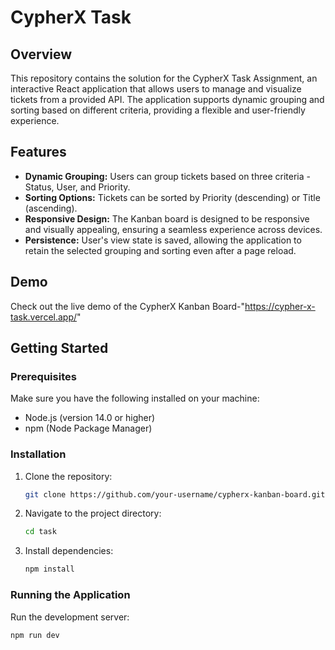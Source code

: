 # CypherX Task

## Overview

This repository contains the solution for the CypherX Task Assignment, an interactive React application that allows users to manage and visualize tickets from a provided API. The application supports dynamic grouping and sorting based on different criteria, providing a flexible and user-friendly experience.

## Features

- **Dynamic Grouping:** Users can group tickets based on three criteria - Status, User, and Priority.
- **Sorting Options:** Tickets can be sorted by Priority (descending) or Title (ascending).
- **Responsive Design:** The Kanban board is designed to be responsive and visually appealing, ensuring a seamless experience across devices.
- **Persistence:** User's view state is saved, allowing the application to retain the selected grouping and sorting even after a page reload.

## Demo

Check out the live demo of the CypherX Kanban Board-"https://cypher-x-task.vercel.app/"

## Getting Started

### Prerequisites

Make sure you have the following installed on your machine:

- Node.js (version 14.0 or higher)
- npm (Node Package Manager)

### Installation

1. Clone the repository:

    ```bash
    git clone https://github.com/your-username/cypherx-kanban-board.git
    ```

2. Navigate to the project directory:

    ```bash
    cd task
    ```

3. Install dependencies:

    ```bash
    npm install
    ```

### Running the Application

Run the development server:

```bash
npm run dev
